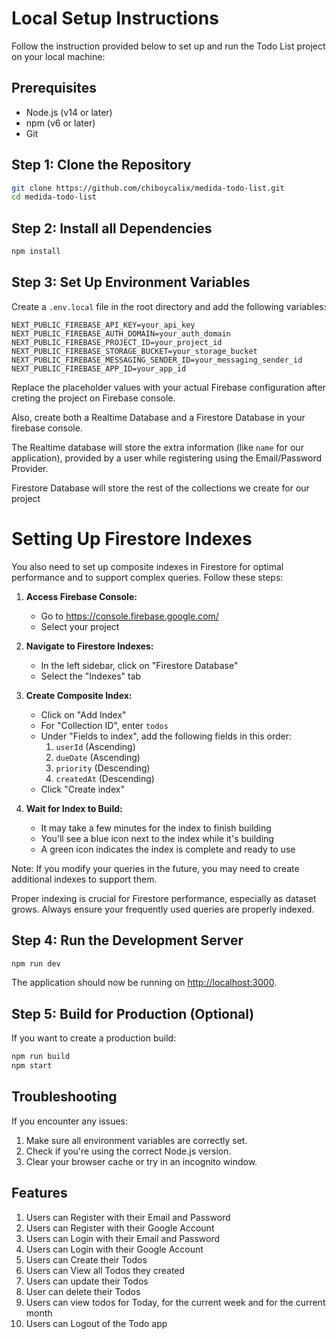 # Local Setup Instructions

Follow the instruction provided below to set up and run the Todo List project on your local machine:

## Prerequisites

- Node.js (v14 or later)
- npm (v6 or later)
- Git

## Step 1: Clone the Repository

```bash
git clone https://github.com/chiboycalix/medida-todo-list.git
cd medida-todo-list
```

## Step 2: Install all Dependencies

```bash
npm install
```

## Step 3: Set Up Environment Variables

Create a `.env.local` file in the root directory and add the following variables:

```
NEXT_PUBLIC_FIREBASE_API_KEY=your_api_key
NEXT_PUBLIC_FIREBASE_AUTH_DOMAIN=your_auth_domain
NEXT_PUBLIC_FIREBASE_PROJECT_ID=your_project_id
NEXT_PUBLIC_FIREBASE_STORAGE_BUCKET=your_storage_bucket
NEXT_PUBLIC_FIREBASE_MESSAGING_SENDER_ID=your_messaging_sender_id
NEXT_PUBLIC_FIREBASE_APP_ID=your_app_id
```

Replace the placeholder values with your actual Firebase configuration after creting the project on Firebase console.

Also, create both a Realtime Database and a Firestore Database in your firebase console.

The Realtime database will store the extra information (like `name` for our application), provided by a user while registering using the Email/Password Provider.

Firestore Database will store the rest of the collections we create for our project

# Setting Up Firestore Indexes

You also need to set up composite indexes in Firestore for optimal performance and to support complex queries. Follow these steps:

1. **Access Firebase Console:**
   - Go to https://console.firebase.google.com/
   - Select your project

2. **Navigate to Firestore Indexes:**
   - In the left sidebar, click on "Firestore Database"
   - Select the "Indexes" tab

3. **Create Composite Index:**
   - Click on "Add Index"
   - For "Collection ID", enter `todos`
   - Under "Fields to index", add the following fields in this order:
     1. `userId` (Ascending)
     2. `dueDate` (Ascending)
     3. `priority` (Descending)
     4. `createdAt` (Descending)
   - Click "Create index"

4. **Wait for Index to Build:**
   - It may take a few minutes for the index to finish building
   - You'll see a blue icon next to the index while it's building
   - A green icon indicates the index is complete and ready to use

Note: If you modify your queries in the future, you may need to create additional indexes to support them.

Proper indexing is crucial for Firestore performance, especially as dataset grows. Always ensure your frequently used queries are properly indexed.


## Step 4: Run the Development Server

```bash
npm run dev
```

The application should now be running on [http://localhost:3000](http://localhost:3000).

## Step 5: Build for Production (Optional)

If you want to create a production build:

```bash
npm run build
npm start
```

## Troubleshooting

If you encounter any issues:

1. Make sure all environment variables are correctly set.
2. Check if you're using the correct Node.js version.
3. Clear your browser cache or try in an incognito window.

## Features
1. Users can Register with their Email and Password
2. Users can Register with their Google Account
3. Users can Login with their Email and Password
4. Users can Login with their Google Account
5. Users can Create their Todos
6. Users can View all Todos they created
7. Users can update their Todos
8. User can delete their Todos
9. Users can view todos for Today, for the current week and for the current month
10. Users can Logout of the Todo app